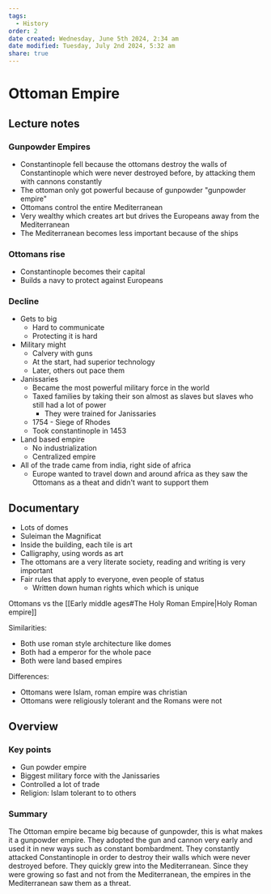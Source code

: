 ```yaml
---
tags:
  - History
order: 2
date created: Wednesday, June 5th 2024, 2:34 am
date modified: Tuesday, July 2nd 2024, 5:32 am
share: true
---
```

  
# Ottoman Empire  
  
## Lecture notes  
  
### Gunpowder Empires  
  
- Constantinople fell because the ottomans destroy the walls of Constantinople which were never destroyed before, by attacking them with cannons constantly  
- The ottoman only got powerful because of gunpowder "gunpowder empire"  
- Ottomans control the entire Mediterranean  
- Very wealthy which creates art but drives the Europeans away from the Mediterranean  
- The Mediterranean becomes less important because of the ships  
  
### Ottomans rise  
  
- Constantinople becomes their capital  
- Builds a navy to protect against Europeans  
  
### Decline  
  
- Gets to big  
  - Hard to communicate  
  - Protecting it is hard  
- Military might  
  - Calvery with guns  
  - At the start, had superior technology  
  - Later, others out pace them  
- Janissaries  
  - Became the most powerful military force in the world  
  - Taxed families by taking their son almost as slaves but slaves who still had a lot of power  
    - They were trained for Janissaries  
  - 1754 - Siege of Rhodes  
  - Took constantinople in 1453  
- Land based empire  
  - No industrialization  
  - Centralized empire  
- All of the trade came from india, right side of africa  
  - Europe wanted to travel down and around africa as they saw the Ottomans as a theat and didn't want to support them  
  
## Documentary  
  
- Lots of domes  
- Suleiman the Magnificat  
- Inside the building, each tile is art  
- Calligraphy, using words as art  
- The ottomans are a very literate society, reading and writing is very important  
- Fair rules that apply to everyone, even people of status  
  - Written down human rights which which is unique  
  
Ottomans vs the [[Early middle ages#The Holy Roman Empire|Holy Roman empire]]  
  
Similarities:  
  
- Both use roman style architecture like domes  
- Both had a emperor for the whole pace  
- Both were land based empires  
  
Differences:  
  
- Ottomans were Islam, roman empire was christian  
- Ottomans were religiously tolerant and the Romans were not  
  
## Overview  
  
### Key points  
  
- Gun powder empire  
- Biggest military force with the Janissaries  
- Controlled a lot of trade  
- Religion: Islam tolerant to to others  
  
### Summary  
  
The Ottoman empire became big because of gunpowder, this is what makes it a gunpowder empire. They adopted the gun and cannon very early and used it in new ways such as constant bombardment. They constantly attacked Constantinople in order to destroy their walls which were never destroyed before. They quickly grew into the Mediterranean. Since they were growing so fast and not from the Mediterranean, the empires in the Mediterranean saw them as a threat.  
